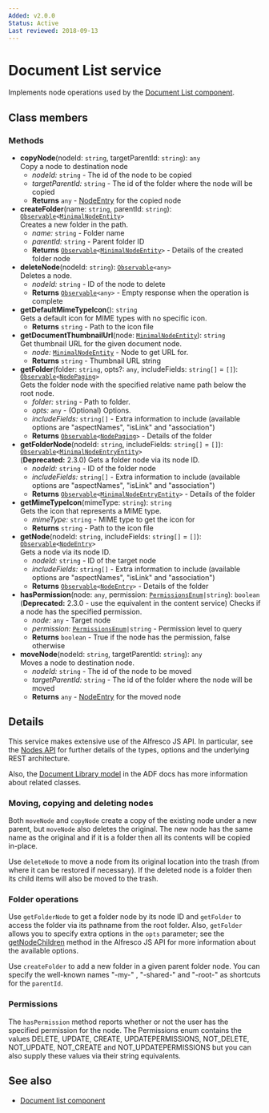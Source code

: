 ```yaml
---
Added: v2.0.0
Status: Active
Last reviewed: 2018-09-13
---
```


# Document List service

Implements node operations used by the [Document List component](../content-services/document-list.component.md).

## Class members

### Methods

-   **copyNode**(nodeId: `string`, targetParentId: `string`): `any`<br/>
    Copy a node to destination node
    -   _nodeId:_ `string`  - The id of the node to be copied
    -   _targetParentId:_ `string`  - The id of the folder where the node will be copied
    -   **Returns** `any` - [NodeEntry](https://github.com/Alfresco/alfresco-js-api/blob/master/src/alfresco-core-rest-api/docs/NodeEntry.md) for the copied node
-   **createFolder**(name: `string`, parentId: `string`): [`Observable`](http://reactivex.io/documentation/observable.html)`<`[`MinimalNodeEntity`](../content-services/document-library.model.md)`>`<br/>
    Creates a new folder in the path.
    -   _name:_ `string`  - Folder name
    -   _parentId:_ `string`  - Parent folder ID
    -   **Returns** [`Observable`](http://reactivex.io/documentation/observable.html)`<`[`MinimalNodeEntity`](../content-services/document-library.model.md)`>` - Details of the created folder node
-   **deleteNode**(nodeId: `string`): [`Observable`](http://reactivex.io/documentation/observable.html)`<any>`<br/>
    Deletes a node.
    -   _nodeId:_ `string`  - ID of the node to delete
    -   **Returns** [`Observable`](http://reactivex.io/documentation/observable.html)`<any>` - Empty response when the operation is complete
-   **getDefaultMimeTypeIcon**(): `string`<br/>
    Gets a default icon for MIME types with no specific icon.
    -   **Returns** `string` - Path to the icon file
-   **getDocumentThumbnailUrl**(node: [`MinimalNodeEntity`](../content-services/document-library.model.md)): `string`<br/>
    Get thumbnail URL for the given document node.
    -   _node:_ [`MinimalNodeEntity`](../content-services/document-library.model.md)  - Node to get URL for.
    -   **Returns** `string` - Thumbnail URL string
-   **getFolder**(folder: `string`, opts?: `any`, includeFields: `string[]` = `[]`): [`Observable`](http://reactivex.io/documentation/observable.html)`<`[`NodePaging`](../../lib/content-services/document-list/models/document-library.model.ts)`>`<br/>
    Gets the folder node with the specified relative name path below the root node.
    -   _folder:_ `string`  - Path to folder.
    -   _opts:_ `any`  - (Optional) Options.
    -   _includeFields:_ `string[]`  - Extra information to include (available options are "aspectNames", "isLink" and "association")
    -   **Returns** [`Observable`](http://reactivex.io/documentation/observable.html)`<`[`NodePaging`](../../lib/content-services/document-list/models/document-library.model.ts)`>` - Details of the folder
-   **getFolderNode**(nodeId: `string`, includeFields: `string[]` = `[]`): [`Observable`](http://reactivex.io/documentation/observable.html)`<`[`MinimalNodeEntryEntity`](../content-services/document-library.model.md)`>`<br/>
    (**Deprecated:** 2.3.0) Gets a folder node via its node ID.
    -   _nodeId:_ `string`  - ID of the folder node
    -   _includeFields:_ `string[]`  - Extra information to include (available options are "aspectNames", "isLink" and "association")
    -   **Returns** [`Observable`](http://reactivex.io/documentation/observable.html)`<`[`MinimalNodeEntryEntity`](../content-services/document-library.model.md)`>` - Details of the folder
-   **getMimeTypeIcon**(mimeType: `string`): `string`<br/>
    Gets the icon that represents a MIME type.
    -   _mimeType:_ `string`  - MIME type to get the icon for
    -   **Returns** `string` - Path to the icon file
-   **getNode**(nodeId: `string`, includeFields: `string[]` = `[]`): [`Observable`](http://reactivex.io/documentation/observable.html)`<`[`NodeEntry`](https://github.com/Alfresco/alfresco-js-api/blob/master/src/alfresco-core-rest-api/docs/NodeEntry.md)`>`<br/>
    Gets a node via its node ID.
    -   _nodeId:_ `string`  - ID of the target node
    -   _includeFields:_ `string[]`  - Extra information to include (available options are "aspectNames", "isLink" and "association")
    -   **Returns** [`Observable`](http://reactivex.io/documentation/observable.html)`<`[`NodeEntry`](https://github.com/Alfresco/alfresco-js-api/blob/master/src/alfresco-core-rest-api/docs/NodeEntry.md)`>` - Details of the folder
-   **hasPermission**(node: `any`, permission: [`PermissionsEnum`](../../lib/core/models/permissions.enum.ts)`|string`): `boolean`<br/>
    (**Deprecated:** 2.3.0 - use the equivalent in the content service) Checks if a node has the specified permission.
    -   _node:_ `any`  - Target node
    -   _permission:_ [`PermissionsEnum`](../../lib/core/models/permissions.enum.ts)`|string`  - Permission level to query
    -   **Returns** `boolean` - True if the node has the permission, false otherwise
-   **moveNode**(nodeId: `string`, targetParentId: `string`): `any`<br/>
    Moves a node to destination node.
    -   _nodeId:_ `string`  - The id of the node to be moved
    -   _targetParentId:_ `string`  - The id of the folder where the node will be moved
    -   **Returns** `any` - [NodeEntry](https://github.com/Alfresco/alfresco-js-api/blob/master/src/alfresco-core-rest-api/docs/NodeEntry.md) for the moved node

## Details

This service makes extensive use of the Alfresco JS API. In particular,
see the
[Nodes API](https://github.com/Alfresco/alfresco-js-api/blob/master/src/alfresco-core-rest-api/docs/NodesApi.md#getNodeChildren)
for further details of the types, options and the underlying REST architecture.

Also, the [Document Library model](document-library.model.md) in the ADF docs has
more information about related classes.

### Moving, copying and deleting nodes

Both `moveNode` and `copyNode` create a copy of the existing node under a new
parent, but `moveNode` also deletes the original. The new node has the same
name as the original and if it is a folder then all its contents will be copied
in-place.

Use `deleteNode` to move a node from its original location into the trash (from
where it can be restored if necessary). If the deleted node is a folder then its
child items will also be moved to the trash.

### Folder operations

Use `getFolderNode` to get a folder node by its node ID and `getFolder` to access
the folder via its pathname from the root folder. Also, `getFolder` allows you to
specify extra options in the `opts` parameter; see the
[getNodeChildren](https://github.com/Alfresco/alfresco-js-api/blob/master/src/alfresco-core-rest-api/docs/NodesApi.md#getNodeChildren)
method in the Alfresco JS API for more information about the available options.

Use `createFolder` to add a new folder in a given parent folder node. You can
specify the well-known names "-my-" , "-shared-" and "-root-" as shortcuts for
the `parentId`.

### Permissions

The `hasPermission` method reports whether or not the user has the specified permission for the
node. The Permissions enum contains the values DELETE, UPDATE, CREATE, UPDATEPERMISSIONS, NOT_DELETE, NOT_UPDATE, NOT_CREATE and NOT_UPDATEPERMISSIONS but you can also supply these
values via their string equivalents.

## See also

-   [Document list component](document-list.component.md)
